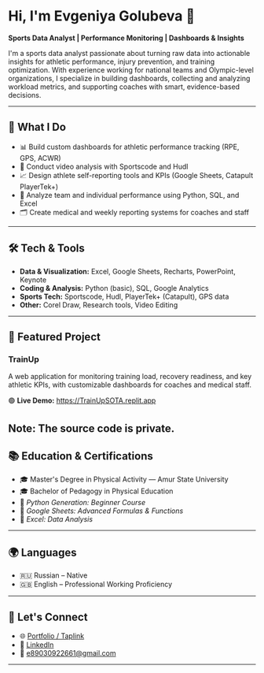 # Hi, I'm Evgeniya Golubeva 👋  
**Sports Data Analyst | Performance Monitoring | Dashboards & Insights**

I'm a sports data analyst passionate about turning raw data into actionable insights for athletic performance, injury prevention, and training optimization. With experience working for national teams and Olympic-level organizations, I specialize in building dashboards, collecting and analyzing workload metrics, and supporting coaches with smart, evidence-based decisions.

---

## 🧠 What I Do

- 📊 Build custom dashboards for athletic performance tracking (RPE, GPS, ACWR)
- 🎥 Conduct video analysis with Sportscode and Hudl
- 📈 Design athlete self-reporting tools and KPIs (Google Sheets, Catapult PlayerTek+)
- 🧬 Analyze team and individual performance using Python, SQL, and Excel
- 🗂 Create medical and weekly reporting systems for coaches and staff

---

## 🛠 Tech & Tools

- **Data & Visualization:** Excel, Google Sheets, Recharts, PowerPoint, Keynote  
- **Coding & Analysis:** Python (basic), SQL, Google Analytics  
- **Sports Tech:** Sportscode, Hudl, PlayerTek+ (Catapult), GPS data  
- **Other:** Corel Draw, Research tools, Video Editing

---

## 🚀 Featured Project

### TrainUp  
A web application for monitoring training load, recovery readiness, and key athletic KPIs, with customizable dashboards for coaches and medical staff.

🟢 **Live Demo:** https://TrainUpSOTA.replit.app

Note: The source code is private.
---

## 📚 Education & Certifications

- 🎓 Master's Degree in Physical Activity — Amur State University  
- 🎓 Bachelor of Pedagogy in Physical Education  
- 📜 *Python Generation: Beginner Course*  
- 📜 *Google Sheets: Advanced Formulas & Functions*  
- 📜 *Excel: Data Analysis*

---

## 🌍 Languages

- 🇷🇺 Russian – Native  
- 🇬🇧 English – Professional Working Proficiency

---

## 🔗 Let's Connect

- 🌐 [Portfolio / Taplink](https://geny-golubeva.taplink.ws)  
- 💼 [LinkedIn](https://www.linkedin.com/in/golubeva-evgeniya-analyst)  
- 📧 e89030922661@gmail.com

---

